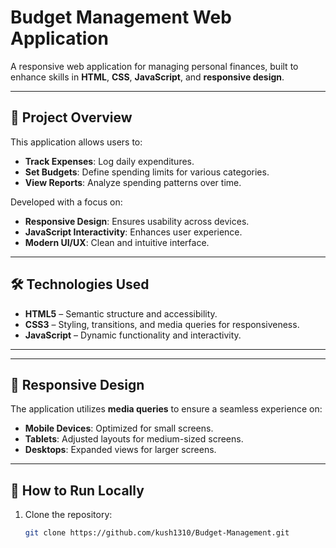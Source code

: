 # Budget Management Web Application

A responsive web application for managing personal finances, built to enhance skills in **HTML**, **CSS**, **JavaScript**, and **responsive design**.

---

## 🧠 Project Overview

This application allows users to:

- **Track Expenses**: Log daily expenditures.
- **Set Budgets**: Define spending limits for various categories.
- **View Reports**: Analyze spending patterns over time.

Developed with a focus on:

- **Responsive Design**: Ensures usability across devices.
- **JavaScript Interactivity**: Enhances user experience.
- **Modern UI/UX**: Clean and intuitive interface.

---

## 🛠️ Technologies Used

- **HTML5** – Semantic structure and accessibility.
- **CSS3** – Styling, transitions, and media queries for responsiveness.
- **JavaScript** – Dynamic functionality and interactivity.

---


---

## 📱 Responsive Design

The application utilizes **media queries** to ensure a seamless experience on:

- **Mobile Devices**: Optimized for small screens.
- **Tablets**: Adjusted layouts for medium-sized screens.
- **Desktops**: Expanded views for larger screens.

---

## 🚀 How to Run Locally

1. Clone the repository:

   ```bash
   git clone https://github.com/kush1310/Budget-Management.git
